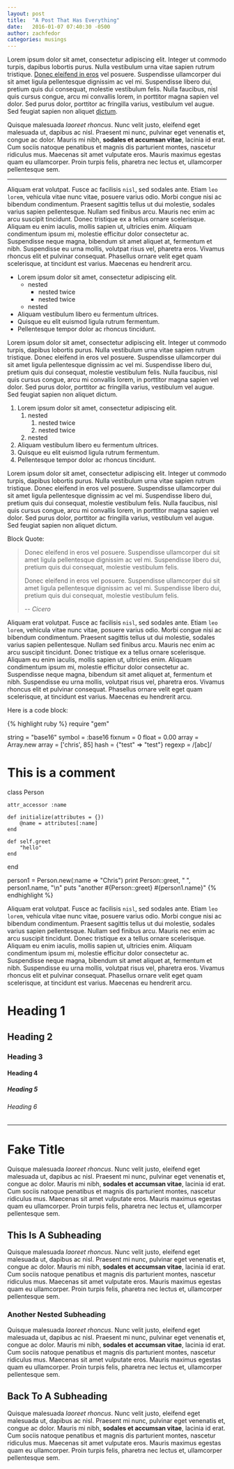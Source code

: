 ```yaml
---
layout: post
title:  "A Post That Has Everything"
date:   2016-01-07 07:40:30 -0500
author: zachfedor
categories: musings
---
```

Lorem ipsum dolor sit amet, consectetur adipiscing elit. Integer ut commodo turpis, dapibus lobortis purus. Nulla vestibulum urna vitae sapien rutrum tristique. [Donec eleifend in eros](www.loremipsum.com "Lorem Ipsum Generator") vel posuere. Suspendisse ullamcorper dui sit amet ligula pellentesque dignissim ac vel mi. Suspendisse libero dui, pretium quis dui consequat, molestie vestibulum felis. Nulla faucibus, nisl quis cursus congue, arcu mi convallis lorem, in porttitor magna sapien vel dolor. Sed purus dolor, porttitor ac fringilla varius, vestibulum vel augue. Sed feugiat sapien non aliquet [dictum][reference-1].


[reference-1]: http://google.com/  "Let Me Google That For You"

Quisque malesuada *laoreet rhoncus*. Nunc velit justo, eleifend eget malesuada ut, dapibus ac nisl. Praesent mi nunc, pulvinar eget venenatis et, congue ac dolor. Mauris mi nibh, **sodales et accumsan vitae**, lacinia id erat. Cum sociis natoque penatibus et magnis dis parturient montes, nascetur ridiculus mus. Maecenas sit amet vulputate eros. Mauris maximus egestas quam eu ullamcorper. Proin turpis felis, pharetra nec lectus et, ullamcorper pellentesque sem.

---

Aliquam erat volutpat. Fusce ac facilisis `nisl`, sed sodales ante. Etiam `leo lorem`, vehicula vitae nunc vitae, posuere varius odio. Morbi congue nisi ac bibendum condimentum. Praesent sagittis tellus ut dui molestie, sodales varius sapien pellentesque. Nullam sed finibus arcu. Mauris nec enim ac arcu suscipit tincidunt. Donec tristique ex a tellus ornare scelerisque. Aliquam eu enim iaculis, mollis sapien ut, ultricies enim. Aliquam condimentum ipsum mi, molestie efficitur dolor consectetur ac. Suspendisse neque magna, bibendum sit amet aliquet at, fermentum et nibh. Suspendisse eu urna mollis, volutpat risus vel, pharetra eros. Vivamus rhoncus elit et pulvinar consequat. Phasellus ornare velit eget quam scelerisque, at tincidunt est varius. Maecenas eu hendrerit arcu.


- Lorem ipsum dolor sit amet, consectetur adipiscing elit.
    - nested
        - nested twice
        - nested twice
    - nested
- Aliquam vestibulum libero eu fermentum ultrices.
- Quisque eu elit euismod ligula rutrum fermentum.
- Pellentesque tempor dolor ac rhoncus tincidunt.


Lorem ipsum dolor sit amet, consectetur adipiscing elit. Integer ut commodo turpis, dapibus lobortis purus. Nulla vestibulum urna vitae sapien rutrum tristique. Donec eleifend in eros vel posuere. Suspendisse ullamcorper dui sit amet ligula pellentesque dignissim ac vel mi. Suspendisse libero dui, pretium quis dui consequat, molestie vestibulum felis. Nulla faucibus, nisl quis cursus congue, arcu mi convallis lorem, in porttitor magna sapien vel dolor. Sed purus dolor, porttitor ac fringilla varius, vestibulum vel augue. Sed feugiat sapien non aliquet dictum.


1. Lorem ipsum dolor sit amet, consectetur adipiscing elit.
    1. nested
        1. nested twice
        1. nested twice
    1. nested
1. Aliquam vestibulum libero eu fermentum ultrices.
1. Quisque eu elit euismod ligula rutrum fermentum.
1. Pellentesque tempor dolor ac rhoncus tincidunt.


Lorem ipsum dolor sit amet, consectetur adipiscing elit. Integer ut commodo turpis, dapibus lobortis purus. Nulla vestibulum urna vitae sapien rutrum tristique. Donec eleifend in eros vel posuere. Suspendisse ullamcorper dui sit amet ligula pellentesque dignissim ac vel mi. Suspendisse libero dui, pretium quis dui consequat, molestie vestibulum felis. Nulla faucibus, nisl quis cursus congue, arcu mi convallis lorem, in porttitor magna sapien vel dolor. Sed purus dolor, porttitor ac fringilla varius, vestibulum vel augue. Sed feugiat sapien non aliquet dictum.


Block Quote:

> Donec eleifend in eros vel posuere. Suspendisse ullamcorper dui sit amet
> ligula pellentesque dignissim ac vel mi. Suspendisse libero dui, pretium
> quis dui consequat, molestie vestibulum felis.
>
> Donec eleifend in eros vel posuere. Suspendisse ullamcorper dui sit amet
> ligula pellentesque dignissim ac vel mi. Suspendisse libero dui, pretium
> quis dui consequat, molestie vestibulum felis.
>
> <span>-- <cite>Cicero</cite></span>


Aliquam erat volutpat. Fusce ac facilisis `nisl`, sed sodales ante. Etiam `leo lorem`, vehicula vitae nunc vitae, posuere varius odio. Morbi congue nisi ac bibendum condimentum. Praesent sagittis tellus ut dui molestie, sodales varius sapien pellentesque. Nullam sed finibus arcu. Mauris nec enim ac arcu suscipit tincidunt. Donec tristique ex a tellus ornare scelerisque. Aliquam eu enim iaculis, mollis sapien ut, ultricies enim. Aliquam condimentum ipsum mi, molestie efficitur dolor consectetur ac. Suspendisse neque magna, bibendum sit amet aliquet at, fermentum et nibh. Suspendisse eu urna mollis, volutpat risus vel, pharetra eros. Vivamus rhoncus elit et pulvinar consequat. Phasellus ornare velit eget quam scelerisque, at tincidunt est varius. Maecenas eu hendrerit arcu.


Here is a code block:

{% highlight ruby %}
require "gem"

string = "base16"
symbol = :base16
fixnum = 0
float  = 0.00
array  = Array.new
array  = ['chris', 85]
hash   = {"test" => "test"}
regexp = /[abc]/

# This is a comment
class Person

    attr_accessor :name

    def initialize(attributes = {})
        @name = attributes[:name]
    end

    def self.greet
        "hello"
    end
end

person1 = Person.new(:name => "Chris")
print Person::greet, " ", person1.name, "\n"
puts "another #{Person::greet} #{person1.name}"
{% endhighlight %}


Aliquam erat volutpat. Fusce ac facilisis `nisl`, sed sodales ante. Etiam `leo lorem`, vehicula vitae nunc vitae, posuere varius odio. Morbi congue nisi ac bibendum condimentum. Praesent sagittis tellus ut dui molestie, sodales varius sapien pellentesque. Nullam sed finibus arcu. Mauris nec enim ac arcu suscipit tincidunt. Donec tristique ex a tellus ornare scelerisque. Aliquam eu enim iaculis, mollis sapien ut, ultricies enim. Aliquam condimentum ipsum mi, molestie efficitur dolor consectetur ac. Suspendisse neque magna, bibendum sit amet aliquet at, fermentum et nibh. Suspendisse eu urna mollis, volutpat risus vel, pharetra eros. Vivamus rhoncus elit et pulvinar consequat. Phasellus ornare velit eget quam scelerisque, at tincidunt est varius. Maecenas eu hendrerit arcu.


# Heading 1

## Heading 2

### Heading 3

#### Heading 4

##### Heading 5

###### Heading 6


---


# Fake Title

Quisque malesuada *laoreet rhoncus*. Nunc velit justo, eleifend eget malesuada ut, dapibus ac nisl. Praesent mi nunc, pulvinar eget venenatis et, congue ac dolor. Mauris mi nibh, **sodales et accumsan vitae**, lacinia id erat. Cum sociis natoque penatibus et magnis dis parturient montes, nascetur ridiculus mus. Maecenas sit amet vulputate eros. Mauris maximus egestas quam eu ullamcorper. Proin turpis felis, pharetra nec lectus et, ullamcorper pellentesque sem.


## This Is A Subheading

Quisque malesuada *laoreet rhoncus*. Nunc velit justo, eleifend eget malesuada ut, dapibus ac nisl. Praesent mi nunc, pulvinar eget venenatis et, congue ac dolor. Mauris mi nibh, **sodales et accumsan vitae**, lacinia id erat. Cum sociis natoque penatibus et magnis dis parturient montes, nascetur ridiculus mus. Maecenas sit amet vulputate eros. Mauris maximus egestas quam eu ullamcorper. Proin turpis felis, pharetra nec lectus et, ullamcorper pellentesque sem.


### Another Nested Subheading

Quisque malesuada *laoreet rhoncus*. Nunc velit justo, eleifend eget malesuada ut, dapibus ac nisl. Praesent mi nunc, pulvinar eget venenatis et, congue ac dolor. Mauris mi nibh, **sodales et accumsan vitae**, lacinia id erat. Cum sociis natoque penatibus et magnis dis parturient montes, nascetur ridiculus mus. Maecenas sit amet vulputate eros. Mauris maximus egestas quam eu ullamcorper. Proin turpis felis, pharetra nec lectus et, ullamcorper pellentesque sem.


## Back To A Subheading

Quisque malesuada *laoreet rhoncus*. Nunc velit justo, eleifend eget malesuada ut, dapibus ac nisl. Praesent mi nunc, pulvinar eget venenatis et, congue ac dolor. Mauris mi nibh, **sodales et accumsan vitae**, lacinia id erat. Cum sociis natoque penatibus et magnis dis parturient montes, nascetur ridiculus mus. Maecenas sit amet vulputate eros. Mauris maximus egestas quam eu ullamcorper. Proin turpis felis, pharetra nec lectus et, ullamcorper pellentesque sem.
